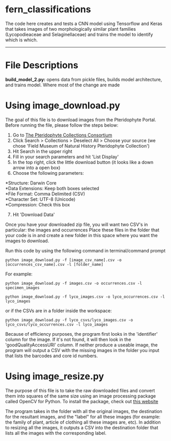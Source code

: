 # fern_classifications

The code here creates and tests a CNN model using Tensorflow and Keras that takes images of two morphologically similar plant families (Lycopodieaceae and Selaginellaceae) and trains the model to identify which is which. 

---

# File Descriptions
**build_model_2.py:** opens data from pickle files, builds model architecture, and trains model. Where most of the change are made


# Using image_download.py
The goal of this file is to download images from the Pteridophyte Portal. Before running the file, please follow the steps below:
1. Go to [The Pteridophyte Collections Consortium](http://www.pteridoportal.org/portal/)
2. Click Search > Collections > Deselect All > Choose your source (we chose 'Field Museum of Natural History Pteridophyte Collection')
3. Hit Search in the upper right
4. Fill in your search parameters and hit 'List Display'
5. In the top right, click the little download button (it looks like a down arrow into a open box)
6. Choose the following parameters:

  *Structure: Darwin Core  
   *Data Extensions: Keep both boxes selected   
   *File Format: Comma Delimited (CSV)   
   *Character Set: UTF-8 (Unicode)   
   *Compression: Check this box   
   
7. Hit 'Download Data'

Once you have your downloaded zip file, you will want two CSV's in particular: the images and occurrences
Place these files in the folder that your code is in and create a new folder in this space where you want the images to download.

Run this code by using the following command in terminal/command prompt

`python image_download.py -f [image_csv_name].csv -o [occurrences_csv_name].csv -l [folder_name]`

For example:

`python image_download.py -f images.csv -o occurrences.csv -l specimen_images`

`python image_download.py -f lyco_images.csv -o lyco_occurrences.csv -l lyco_images`

or if the CSVs are in a folder inside the workspace:

`python image_download.py -f lyco_csvs/lyco_images.csv -o lyco_csvs/lyco_occurrences.csv -l lyco_images`

Because of efficiency purposes, the program first looks in the 'identifier' column for the image. If it's not found, it will then look in the 'goodQualityAccessURI' column. If neither produce a useable image, the program will output a CSV with the missing images in the folder you input that lists the barcodes and core id numbers.

# Using image_resize.py

The purpose of this file is to take the raw downloaded files and convert them into squares of the same size using an image processing package called OpenCV for Python. To install the package, check out [this website](https://pypi.org/project/opencv-python/) 

The program takes in the folder with all the original images, the destination for the resultant images, and the "label" for all these images (for example: the family of plant, article of clothing all these images are, etc). In addition to resizing all the images, it outputs a CSV into the destination folder that lists all the images with the corresponding label. 
